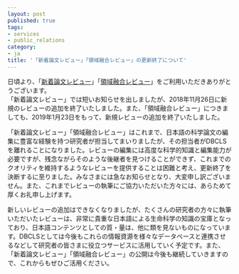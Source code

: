 ```yaml
---
layout: post
published: true
tags:
- services
- public_relations
category:
- ja
title: '「新着論文レビュー」「領域融合レビュー」の更新終了について'
---
```

日頃より、「[新着論文レビュー](http://first.lifesciencedb.jp/)」「[領域融合レビュー](https://leading.lifesciencedb.jp/)」をご利用いただきありがとうございます。  </br>
「新着論文レビュー」では短いお知らせを出しましたが、2018年11月26日に新規のレビューの追加を終了いたしました。また、「領域融合レビュー」につきましても、2019年1月23日をもって、新規レビューの追加を終了いたしました。  </br>

「新着論文レビュー」「領域融合レビュー」はこれまで、日本語の科学論文の編集に豊富な経験を持つ研究者が担当してまいりましたが、その担当者がDBCLSを離れることになりました。レビューの編集には高度な科学的知識と編集能力が必要ですが、残念ながらそのような後継者を見つけることができず、これまでのクオリティを維持するようなレビューを提供することは困難と考え、更新終了を決断するに至りました。みなさまには急なお知らせとなり、大変申し訳ございません。また、これまでレビューの執筆にご協力いただいた方々には、あらためて厚くお礼申し上げます。  </br>

新しいレビューの追加はできなくなりましたが、たくさんの研究者の方々に執筆いただいたレビューは、非常に貴重な日本語による生命科学の知識の宝庫となっており、日本語コンテンツとしての質・量は、他に類を見ないものになっています。DBCLSとしては今後もこれらの情報資源を様々なデータベースと連携させるなどして研究者の皆さまに役立つサービスに活用していく予定です。また、「新着論文レビュー」「領域融合レビュー」の公開は今後も継続していきますので、これからもぜひご活用ください。
